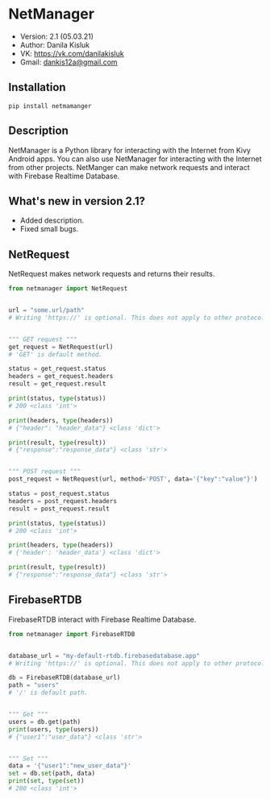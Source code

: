 # NetManager
- Version: 2.1 (05.03.21)
- Author: Danila Kisluk
- VK: https://vk.com/danilakisluk
- Gmail: dankis12a@gmail.com


## Installation
`pip install netmamanger`


## Description
NetManager is a Python library for interacting with the Internet from Kivy Android apps.
You can also use NetManager for interacting with the Internet from other projects.
NetManger can make network requests and interact with Firebase Realtime Database.


## What's new in version 2.1?
- Added description.
- Fixed small bugs.


## NetRequest
NetRequest makes network requests and returns their results.
```python
from netmanager import NetRequest


url = "some.url/path"
# Writing 'https://' is optional. This does not apply to other protocols.


""" GET request """
get_request = NetRequest(url)
# 'GET' is default method.

status = get_request.status
headers = get_request.headers
result = get_request.result

print(status, type(status))
# 200 <class 'int'>

print(headers, type(headers))
# {"header": "header_data"} <class 'dict'>

print(result, type(result))
# {"response":"response_data"} <class 'str'>


""" POST request """
post_request = NetRequest(url, method='POST', data='{"key":"value"}')

status = post_request.status
headers = post_request.headers
result = post_request.result

print(status, type(status))
# 200 <class 'int'>

print(headers, type(headers))
# {'header': 'header_data'} <class 'dict'>

print(result, type(result))
# {"response":"response_data"} <class 'str'>
```


## FirebaseRTDB
FirebaseRTDB interact with Firebase Realtime Database.
```python
from netmanager import FirebaseRTDB


database_url = "my-default-rtdb.firebasedatabase.app"
# Writing 'https://' is optional. This does not apply to other protocols.

db = FirebaseRTDB(database_url)
path = "users"
# '/' is default path.


""" Get """
users = db.get(path)
print(users, type(users))
# {"user1":"user_data"} <class 'str'>


""" Set """
data = '{"user1":"new_user_data"}'
set = db.set(path, data)
print(set, type(set))
# 200 <class 'int'>
```
